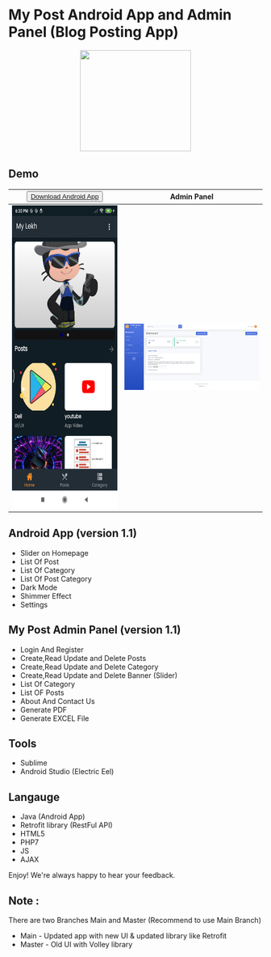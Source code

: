 # My Post Android App and Admin Panel (Blog Posting App)

<p align="center">
  <img width="220" height="200" src="https://i.imgur.com/3DkD3lk.jpg">
</p>

## Demo

| <button>[Download Android App](https://github.com/Dinesh2510/My-Post-Android-App-And-Admin-Panel/raw/main/app-debug.apk) </button> | Admin Panel               |
|--------------------------------------------------------------------------------------------------------------------------------------|---------------------------|
| <img src="ss_app.png" width="350" height="600">                                                                                      | ![alt text](post_web.png) |


## Android App (version 1.1)

- Slider on Homepage
- List Of Post
- List Of Category
- List Of Post Category
- Dark Mode
- Shimmer Effect
- Settings

## My Post Admin Panel (version 1.1)

- Login And Register
- Create,Read Update and Delete Posts
- Create,Read Update and Delete Category
- Create,Read Update and Delete Banner (Slider)
- List Of Category
- List OF Posts
- About And Contact Us
- Generate PDF
- Generate EXCEL File

## Tools

- Sublime
- Android Studio (Electric Eel)

## Langauge

- Java (Android App)
- Retrofit library (RestFul API)
- HTML5
- PHP7
- JS
- AJAX

Enjoy! We're always happy to hear your feedback.

## Note :
There are two Branches Main and Master (Recommend to use Main Branch)
- Main - Updated app with new UI & updated library like Retrofit
- Master - Old UI with Volley library
